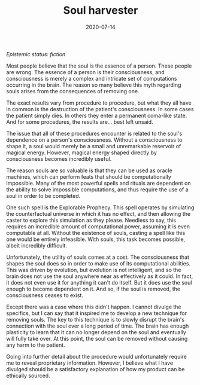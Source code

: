 ﻿---
layout: post
title: "Soul harvester"
date: 2020-07-14
---

*Epistemic status: fiction*

Most people believe that the soul is the essence of a person. These people are wrong. The essence of a person is their consciousness, and consciousness is merely a complex and intricate set of computations occurring in the brain. The reason so many believe this myth regarding souls arises from the consequences of removing one.

The exact results vary from procedure to procedure, but what they all have in common is the destruction of the patient's consciousness. In some cases the patient simply dies. In others they enter a permanent coma-like state. And for some procedures, the results are... best left unsaid.

The issue that all of these procedures encounter is related to the soul's dependence on a person's consciousness. Without a consciousness to shape it, a soul would merely be a small and unremarkable reservoir of magical energy. However, magical energy shaped directly by consciousness becomes incredibly useful.

<!--break-->

The reason souls are so valuable is that they can be used as oracle machines, which can perform feats that should be computationally impossible. Many of the most powerful spells and rituals are dependent on the ability to solve impossible computations, and thus require the use of a soul in order to be completed.

One such spell is the Explorable Prophecy. This spell operates by simulating the counterfactual universe in which it has no effect, and then allowing the caster to explore this simulation as they please. Needless to say, this requires an incredible amount of computational power, assuming it is even computable at all. Without the existence of souls, casting a spell like this one would be entirely infeasible. With souls, this task becomes possible, albeit incredibly difficult.

Unfortunately, the utility of souls comes at a cost. The consciousness that shapes the soul does so in order to make use of its computational abilities. This was driven by evolution, but evolution is not intelligent, and so the brain does not use the soul anywhere near as effectively as it could. In fact, it does not even use it for anything it can't do itself. But it does use the soul enough to become dependent on it. And so, if the soul is removed, the consciousness ceases to exist.

Except there was a case where this didn't happen. I cannot divulge the specifics, but I can say that it inspired me to develop a new technique for removing souls. The key to this technique is to slowly disrupt the brain's connection with the soul over a long period of time. The brain has enough plasticity to learn that it can no longer depend on the soul and eventually will fully take over. At this point, the soul can be removed without causing any harm to the patient.

Going into further detail about the procedure would unfortunately require me to reveal proprietary information. However, I believe what I have divulged should be a satisfactory explanation of how my product can be ethically sourced.
